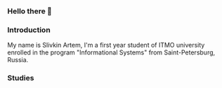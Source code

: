 ### Hello there 👋

### Introduction
My name is Slivkin Artem, I'm a first year student of ITMO university enrolled in the program "Informational Systems" from Saint-Petersburg, Russia.

### Studies
